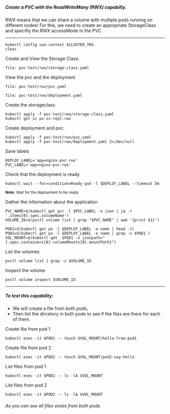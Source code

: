 ##### Create a PVC with the ReadWriteMany (RWX) capabilty.
RWX means that we can share a volume with multiple pods running on different nodes!
For this, we need to create an appropriate StorageClass and specifiy the RWX accessMode in the PVC

--- 

```execute
kubectl config use-context $CLUSTER_TKG
clear
```

Create and View the Storage Class:
```editor:open-file
file: poc-test/rwx/storage-class.yaml
```


View the pvc and the deployment
```editor:open-file
file: poc-test/rwx/pvc.yaml
```

```editor:open-file
file: poc-test/rwx/deployment.yaml
```

Create the storageclass
```execute
kubectl apply -f poc-test/rwx/storage-class.yaml
kubectl get sc px-sc-repl-rwx
```

Create deployment and pvc:
```execute
kubectl apply -f poc-test/rwx/pvc.yaml 
kubectl apply -f poc-test/rwx/deployment.yaml 2>/dev/null
```

Save labels
```execute
DEPLOY_LABEL='app=nginx-pvc-rwx'
PVC_LABEL='app=nginx-pvc-rwx'
```

Check that the deployment is ready
```execute
kubectl wait --for=condition=Ready pod -l $DEPLOY_LABEL --timeout 5m
```
<sup><strong>Note:</strong> Wait for the deployment to be ready</sup>


Gather the information about the application
```execute
PVC_NAME=$(kubectl get pvc -l $PVC_LABEL -o json | jq -r '.items[0].spec.volumeName')
VOLUME_ID=$(pxctl volume list | grep "$PVC_NAME" | awk '{print $1}')
```

```execute
POD1=$(kubectl get po -l $DEPLOY_LABEL -o name | head -1)
POD2=$(kubectl get po -l $DEPLOY_LABEL -o name | grep -v $POD1 )
VOL_MOUNT=$(kubectl get  $POD1 -o jsonpath="{.spec.containers[0].volumeMounts[0].mountPath}")
```

List the volumes
```execute
pxctl volume list | grep -z $VOLUME_ID
```


Inspect the volume
```execute
pxctl volume inspect $VOLUME_ID
```

---

##### To test this capability:
* We will create a file from both pods,
* Then list the dircetory in both pods to see if the files are there for each of them.

Create file from pod 1
```execute
kubectl exec -it $POD1 -- touch $VOL_MOUNT/hello-from-pod1
```

Create file from pod 2
```execute
kubectl exec -it $POD2 -- touch $VOL_MOUNT/pod2-say-hello
```

List files from pod 1
```execute
kubectl exec -it $POD1 -- ls -lA $VOL_MOUNT
```

List files from pod 2
```execute
kubectl exec -it $POD2 -- ls -lA $VOL_MOUNT
```

###### As you can see all files exists from both pods 